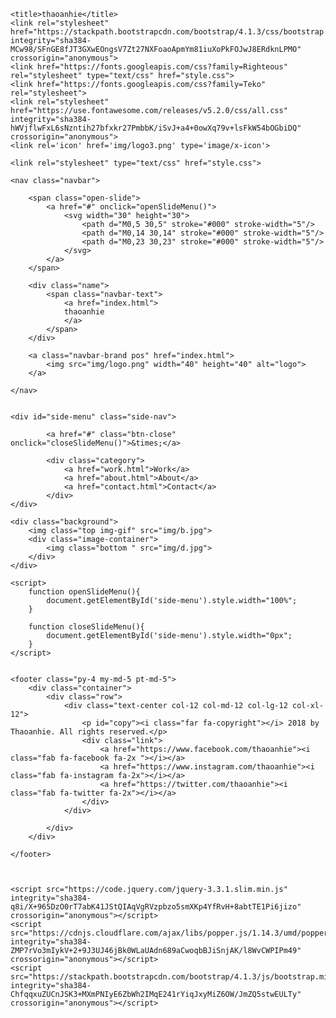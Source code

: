 <!DOCTYPE html>
<html>
<head>
	<meta charset="utf-8">
    <meta name="viewport" content="width=device-width, initial-scale=1, shrink-to-fit=no">
    
	<title>thaoanhie</title>
	<link rel="stylesheet" href="https://stackpath.bootstrapcdn.com/bootstrap/4.1.3/css/bootstrap.min.css" integrity="sha384-MCw98/SFnGE8fJT3GXwEOngsV7Zt27NXFoaoApmYm81iuXoPkFOJwJ8ERdknLPMO" crossorigin="anonymous">
	<link href="https://fonts.googleapis.com/css?family=Righteous" rel="stylesheet" type="text/css" href="style.css">
	<link href="https://fonts.googleapis.com/css?family=Teko" rel="stylesheet">
	<link rel="stylesheet" href="https://use.fontawesome.com/releases/v5.2.0/css/all.css" integrity="sha384-hWVjflwFxL6sNzntih27bfxkr27PmbbK/iSvJ+a4+0owXq79v+lsFkW54bOGbiDQ" crossorigin="anonymous">
	<link rel='icon' href='img/logo3.png' type='image/x-icon'>
	
	<link rel="stylesheet" type="text/css" href="style.css">

</head>
<body>
	
	

	<nav class="navbar">
		
		<span class="open-slide">
			<a href="#" onclick="openSlideMenu()">
				<svg width="30" height="30">
					<path d="M0,5 30,5" stroke="#000" stroke-width="5"/>
					<path d="M0,14 30,14" stroke="#000" stroke-width="5"/>
					<path d="M0,23 30,23" stroke="#000" stroke-width="5"/>
				</svg>
			</a>
		</span>

		<div class="name">
			<span class="navbar-text">
				<a href="index.html">
			    thaoanhie
				</a>
			</span>
		</div>

		<a class="navbar-brand pos" href="index.html">
		    <img src="img/logo.png" width="40" height="40" alt="logo">
		</a>
					
	</nav>
	

	<div id="side-menu" class="side-nav">
		
			<a href="#" class="btn-close" onclick="closeSlideMenu()">&times;</a>
			
			<div class="category">
				<a href="work.html">Work</a>
				<a href="about.html">About</a>
				<a href="contact.html">Contact</a>
			</div>			
	</div>

	<div class="background">
		<img class="top img-gif" src="img/b.jpg">	
		<div class="image-container">		
			<img class="bottom " src="img/d.jpg">
		</div>
	</div>

	<script>
		function openSlideMenu(){
			document.getElementById('side-menu').style.width="100%";
		}
		
		function closeSlideMenu(){
			document.getElementById('side-menu').style.width="0px";
		}
	</script>

	
	<footer class="py-4 my-md-5 pt-md-5">
		<div class="container">
			<div class="row">
				<div class="text-center col-12 col-md-12 col-lg-12 col-xl-12">
					<p id="copy"><i class="far fa-copyright"></i> 2018 by Thaoanhie. All rights reserved.</p>
					<div class="link">
						<a href="https://www.facebook.com/thaoanhie"><i class="fab fa-facebook fa-2x "></i></a>
						<a href="https://www.instagram.com/thaoanhie"><i class="fab fa-instagram fa-2x"></i></a>
						<a href="https://twitter.com/thaoanhie"><i class="fab fa-twitter fa-2x"></i></a>
					</div>
				</div>
				
			</div>
		</div>

	</footer>



	<script src="https://code.jquery.com/jquery-3.3.1.slim.min.js" integrity="sha384-q8i/X+965DzO0rT7abK41JStQIAqVgRVzpbzo5smXKp4YfRvH+8abtTE1Pi6jizo" crossorigin="anonymous"></script>
	<script src="https://cdnjs.cloudflare.com/ajax/libs/popper.js/1.14.3/umd/popper.min.js" integrity="sha384-ZMP7rVo3mIykV+2+9J3UJ46jBk0WLaUAdn689aCwoqbBJiSnjAK/l8WvCWPIPm49" crossorigin="anonymous"></script>
	<script src="https://stackpath.bootstrapcdn.com/bootstrap/4.1.3/js/bootstrap.min.js" integrity="sha384-ChfqqxuZUCnJSK3+MXmPNIyE6ZbWh2IMqE241rYiqJxyMiZ6OW/JmZQ5stwEULTy" crossorigin="anonymous"></script>

	
</body>
</html>
